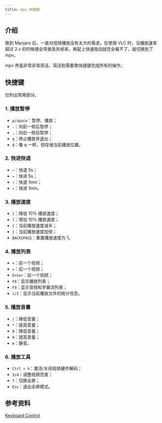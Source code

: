 ```yaml
---
title: mpv 快捷键
---
```


## 介绍

换到 Manjaro 后，一直对视频播放没有太大的需求。在使用 VLC 时，当播放速率超过 2.x 的时候便会导致丢失帧率，再配上快速拖动就完全看不了，就切换到了 mpv。

mpv 界面非常非常简洁，简洁到需要靠快捷键完成所有的操作。



## 快捷键

仅列出常用部分。

### 1. 播放暂停

+ `p/space`：暂停、播放；
+ `.`：向前一帧后暂停；
+ `,`：向后一帧后暂停；
+ `q`：停止播放并退出；
+ `Q`：像 q 一样，但存储当前播放位置。

### 2. 快进快退

+ `←`：快退 5s；
+ `→`：快进 5s；
+ `↑`：快退 1min；
+ `↓`：快进 1min。

### 3. 播放速度

+ `[`：降低 10% 播放速度；
+ `]`：增加 10% 播放速度；
+ `{`：当前播放速度减半；
+ `}`：当前播放速度加倍；
+ `BACKSPACE`：重置播放速度为 1。

### 4. 播放列表

+ `<`：前一个视频；
+ `>`：后一个视频；
+ `Enter`：前一个视频；
+ `F8`：显示播放列表；
+ `F9`：显示音频和字幕流列表；
+ `i/I`：显示当前播放文件的统计信息。

### 5. 播放音量

+ `/`：降低音量；
+ `*`：提高音量；
+ `9`：降低音量；
+ `0`：提高音量；
+ `m`：静音。

### 6. 播放工具

+ `Ctrl + h`：激活/关闭视频硬件解码；
+ `3/4`：调整视频亮度；
+ `f`：切换全屏；
+ `Esc`：退出全屏模式。



## 参考资料

[Keyboard Control](https://mpv.io/manual/master/#keyboard-control)